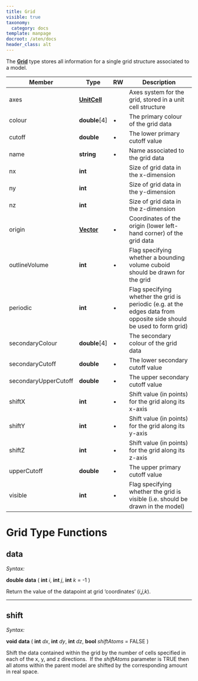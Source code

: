 ```yaml
---
title: Grid
visible: true
taxonomy:
  category: docs
template: manpage
docroot: /aten/docs
header_class: alt
---
```


The [**Grid**](/aten/docs/scripting/variabletypes/grid) type stores all information for a single grid structure associated to a model.
 
| Member | Type | RW | Description |
|--------|------|----|-------------|
| axes | [**UnitCell**](/aten/docs/scripting/variabletypes/unitcell) | | Axes system for the grid, stored in a unit cell structure |
| colour | **double**[4] | • | The primary colour of the grid data |
| cutoff | **double** | • | The lower primary cutoff value |
| name | **string** | • | Name associated to the grid data |
| nx | **int** | | Size of grid data in the x-dimension |
| ny | **int** | | Size of grid data in the y-dimension |
| nz | **int** | | Size of grid data in the z-dimension |
| origin | [**Vector**](/aten/docs/scripting/variabletypes/vector) | • | Coordinates of the origin (lower left-hand corner) of the grid data |
| outlineVolume | **int** | • | Flag specifying whether a bounding volume cuboid should be drawn for the grid |
| periodic | **int** | • | Flag specifying whether the grid is periodic (e.g. at the edges data from opposite side should be used to form grid) |
| secondaryColour | **double**[4] | • | The secondary colour of the grid data |
| secondaryCutoff | **double** | • | The lower secondary cutoff value |
| secondaryUpperCutoff | **double** | • | The upper secondary cutoff value |
| shiftX | **int** | • | Shift value (in points) for the grid along its x-axis |
| shiftY | **int** | • | Shift value (in points) for the grid along its y-axis |
| shiftZ | **int** | • | Shift value (in points) for the grid along its z-axis |
| upperCutoff | **double** | • | The upper primary cutoff value |
| visible | **int** | • | Flag specifying whether the grid is visible (i.e. should be drawn in the model) |

# Grid Type Functions

## data <a id="data"></a>

_Syntax:_

**double** **data** ( **int** _i_, **int** _j_, **int** _k_ = -1 )

Return the value of the datapoint at grid ‘coordinates’ (_i_,_j_,_k_).

---

## shift <a id="shift"></a>

_Syntax:_

**void** **data** ( **int** _dx_, **int** _dy_, **int** _dz_, **bool** _shiftAtoms_ = FALSE )

Shift the data contained within the grid by the number of cells specified in each of the x, y, and z directions.  If the _shiftAtoms_ parameter is TRUE then all atoms within the parent model are shifted by the corresponding amount in real space.


